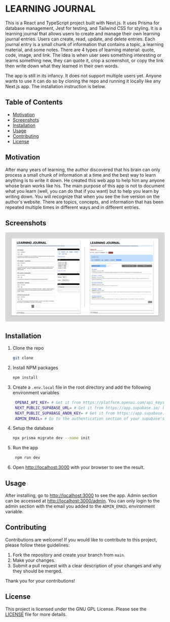 # LEARNING JOURNAL

This is a React and TypeScript project built with Next.js. It uses Prisma for database management, Jest for testing, and Tailwind CSS for styling. It is a learning journal that allows users to create and manage their own learning journal entries. Users can create, read, update, and delete entries. Each journal entry is a small chunk of information that contains a topic, a learning material, and some notes. There are 4 types of learning material: quote, code, image, and link. The idea is when user sees something interesting or learns something new, they can quote it, crop a screenshot, or copy the link then write down what they learned in their own words.

The app is still in its infancy. It does not support multiple users yet. Anyone wants to use it can do so by cloning the repo and running it locally like any Next.js app. The installation instruction is below.

## Table of Contents

- [Motivation](#motivation)
- [Screenshots](#screenshots)
- [Installation](#installation)
- [Usage](#usage)
- [Contributing](#contributing)
- [License](#license)

## Motivation

After many years of learning, the author discovered that his brain can only process a small chunk of information at a time and the best way to learn anything is to write it down. He created this web app to help him any anyone whose brain works like his. The main purpose of this app is not to document what you learn (well, you can do that if you want) but to help you learn by writing down. You will recognize that when you see the live version on the author's website. There are topics, concepts, and information that has been repeated multiple times in different ways and in different entries.

## Screenshots

![Learning Journal Screenshot](./learning-journal-screenshot.png)

## Installation

1. Clone the repo
   ```sh
   git clone
   ```
2. Install NPM packages
   ```sh
   npm install
   ```
3. Create a `.env.local` file in the root directory and add the following environment variables
   ```sh
    OPENAI_API_KEY= # Get it from https://platform.openai.com/api_keys (after signning up for an account).
    NEXT_PUBLIC_SUPABASE_URL= # Get it from https://app.supabase.io/ (after signning up for an account and create your own organization and project).
    NEXT_PUBLIC_SUPABASE_ANON_KEY= # Get it from https://app.supabase.io/ (after signning up for an account and create your own organization and project).
    ADMIN_EMAIL= # Go to the authentication section of your supabase's project, create a new user with an email and add it here. You can only use this email to log in to the admin section for managing the journals on your app.
   ```
4. Setup the database
   ```sh
   npx prisma migrate dev --name init
   ```
5. Run the app
   ```sh
    npm run dev
   ```
6. Open [http://localhost:3000](http://localhost:3000) with your browser to see the result.

## Usage

After installing, go to [http://localhost:3000](http://localhost:3000) to see the app. Admin section can be accessed at [http://localhost:3000/admin](http://localhost:3000/admin). You can only login to the admin section with the email you added to the `ADMIN_EMAIL` environment variable.

## Contributing

Contributions are welcome! If you would like to contribute to this project, please follow these guidelines:

1. Fork the repository and create your branch from `main`.
2. Make your changes.
3. Submit a pull request with a clear description of your changes and why they should be merged.

Thank you for your contributions!

## License

This project is licensed under the GNU GPL License.
Please see the [LICENSE](./LICENSE) file for more details.
